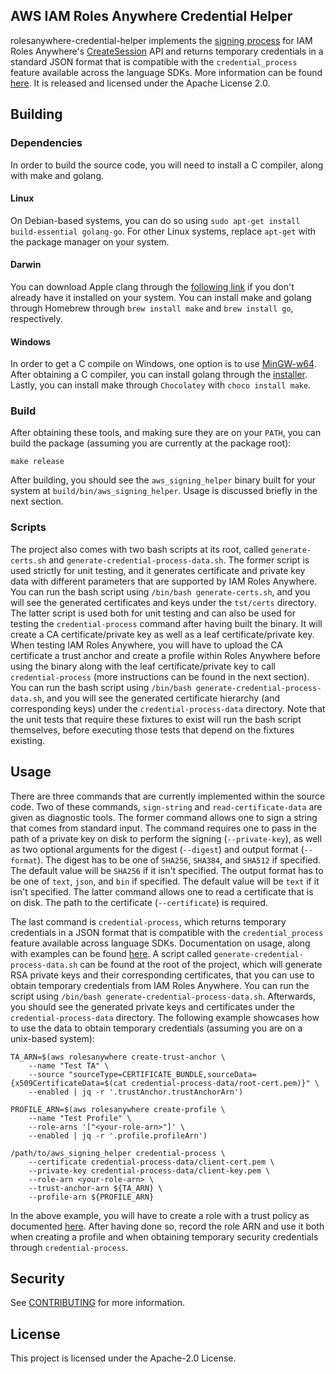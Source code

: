 ## AWS IAM Roles Anywhere Credential Helper

rolesanywhere-credential-helper implements the [signing process](https://docs.aws.amazon.com/rolesanywhere/latest/userguide/authentication-sign-process.html) for IAM Roles Anywhere's [CreateSession](https://docs.aws.amazon.com/rolesanywhere/latest/userguide/authentication-create-session.html) API and returns temporary credentials in a standard JSON format that is compatible with the `credential_process` feature available across the language SDKs. More information can be found [here](https://docs.aws.amazon.com/rolesanywhere/latest/userguide/credential-helper.html). It is released and licensed under the Apache License 2.0.

## Building

### Dependencies

In order to build the source code, you will need to install a C compiler, along with make and golang. 

#### Linux

On Debian-based systems, you can do so using `sudo apt-get install build-essential golang-go`. For other Linux systems, replace `apt-get` with the package manager on your system.

#### Darwin

You can download Apple clang through the [following link](https://developer.apple.com/download/) if you don't already have it installed on your system. You can install make and golang through Homebrew through `brew install make` and `brew install go`, respectively.

#### Windows

In order to get a C compile on Windows, one option is to use [MinGW-w64](https://www.mingw-w64.org/downloads/). After obtaining a C compiler, you can install golang through the [installer](https://go.dev/doc/install). Lastly, you can install make through `Chocolatey` with `choco install make`. 

### Build

After obtaining these tools, and making sure they are on your `PATH`, you can build the package (assuming you are currently at the package root):

```
make release
```

After building, you should see the `aws_signing_helper` binary built for your system at `build/bin/aws_signing_helper`. Usage is discussed briefly in the next section.

### Scripts

The project also comes with two bash scripts at its root, called `generate-certs.sh` and `generate-credential-process-data.sh`. The former script is used strictly for unit testing, and it generates certificate and private key data with different parameters that are supported by IAM Roles Anywhere. You can run the bash script using `/bin/bash generate-certs.sh`, and you will see the generated certificates and keys under the `tst/certs` directory. The latter script is used both for unit testing and can also be used for testing the `credential-process` command after having built the binary. It will create a CA certificate/private key as well as a leaf certificate/private key. When testing IAM Roles Anywhere, you will have to upload the CA certificate a trust anchor and create a profile within Roles Anywhere before using the binary along with the leaf certificate/private key to call `credential-process` (more instructions can be found in the next section). You can run the bash script using `/bin/bash generate-credential-process-data.sh`, and you will see the generated certificate hierarchy (and corresponding keys) under the `credential-process-data` directory. Note that the unit tests that require these fixtures to exist will run the bash script themselves, before executing those tests that depend on the fixtures existing. 

## Usage

There are three commands that are currently implemented within the source code. Two of these commands, `sign-string` and `read-certificate-data` are given as diagnostic tools. The former command allows one to sign a string that comes from standard input. The command requires one to pass in the path of a private key on disk to perform the signing (`--private-key`), as well as two optional arguments for the digest (`--digest`) and output format (`--format`). The digest has to be one of `SHA256`, `SHA384`, and `SHA512` if specified. The default value will be `SHA256` if it isn't specified. The output format has to be one of `text`, `json`, and `bin` if specified. The default value will be `text` if it isn't specified. The latter command allows one to read a certificate that is on disk. The path to the certificate (`--certificate`) is required. 

The last command is `credential-process`, which returns temporary credentials in a JSON format that is compatible with the `credential_process` feature available across language SDKs. Documentation on usage, along with examples can be found [here](https://docs.aws.amazon.com/rolesanywhere/latest/userguide/credential-helper.html). A script called `generate-credential-process-data.sh` can be found at the root of the project, which will generate RSA private keys and their corresponding certificates, that you can use to obtain temporary credentials from IAM Roles Anywhere. You can run the script using `/bin/bash generate-credential-process-data.sh`. Afterwards, you should see the generated private keys and certificates under the `credential-process-data` directory. The following example showcases how to use the data to obtain temporary credentials (assuming you are on a unix-based system):

```
TA_ARN=$(aws rolesanywhere create-trust-anchor \
    --name "Test TA" \
    --source "sourceType=CERTIFICATE_BUNDLE,sourceData={x509CertificateData=$(cat credential-process-data/root-cert.pem)}" \
    --enabled | jq -r '.trustAnchor.trustAnchorArn')

PROFILE_ARN=$(aws rolesanywhere create-profile \
    --name "Test Profile" \
    --role-arns '["<your-role-arn>"]' \
    --enabled | jq -r '.profile.profileArn')

/path/to/aws_signing_helper credential-process \
    --certificate credential-process-data/client-cert.pem \
    --private-key credential-process-data/client-key.pem \
    --role-arn <your-role-arn> \
    --trust-anchor-arn ${TA_ARN} \
    --profile-arn ${PROFILE_ARN}
```

In the above example, you will have to create a role with a trust policy as documented [here](https://docs.aws.amazon.com/rolesanywhere/latest/userguide/trust-model.html). After having done so, record the role ARN and use it both when creating a profile and when obtaining temporary security credentials through `credential-process`.

## Security

See [CONTRIBUTING](CONTRIBUTING.md#security-issue-notifications) for more information.

## License

This project is licensed under the Apache-2.0 License.

